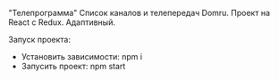 "Телепрограмма"
Список каналов и телепередач Domru.
Проект на React с Redux. Адаптивный.

Запуск проекта:

- Установить зависимости: npm i
- Запусить проект: npm start
